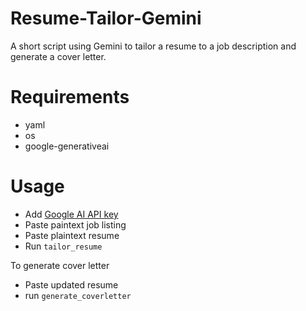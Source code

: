 # Resume-Tailor-Gemini
A short script using Gemini to tailor a resume to a job description and generate a cover letter.

# Requirements
- yaml
- os
- google-generativeai

# Usage
- Add [Google AI API key](https://makersuite.google.com/app/apikey) 
- Paste paintext job listing
- Paste plaintext resume
- Run `tailor_resume`

To generate cover letter
- Paste updated resume
- run `generate_coverletter`

